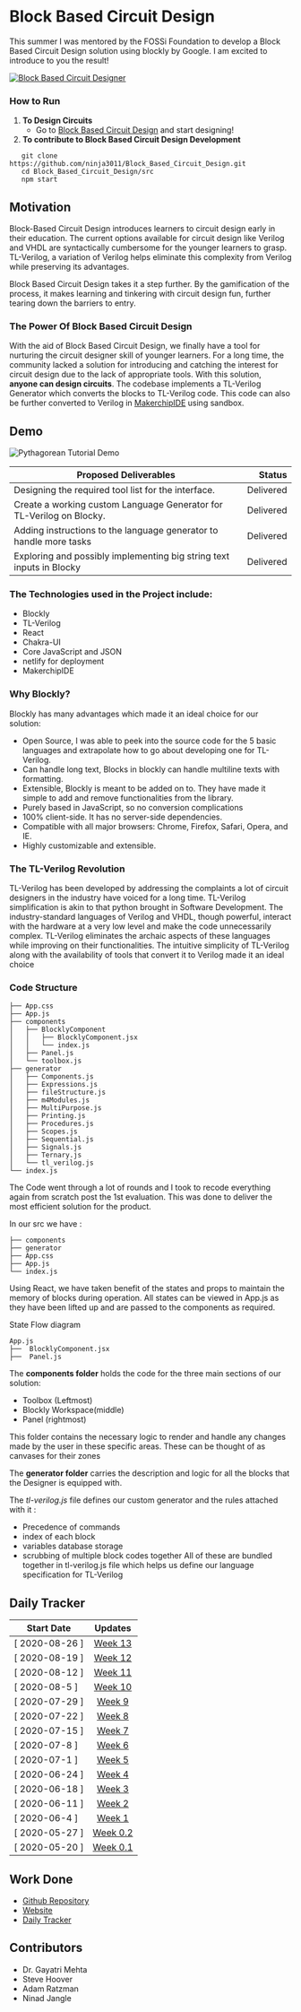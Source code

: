 

# Block Based Circuit Design

This summer I was mentored by the FOSSi Foundation to develop a Block Based Circuit Design solution using blockly by Google. I am excited to introduce to you the result! 



<a href="https://gsoc-block-based-circuit-design-site.netlify.app/">![Block Based Circuit Designer](./assets/pythagorean.png)</a>

### How to Run

1. **To Design Circuits** 
   * Go to [Block Based Circuit Design](https://gsoc-block-based-circuit-design-site.netlify.app/) and start designing!
2. **To contribute to Block Based Circuit Design Development**
   
``` 
   git clone https://github.com/ninja3011/Block_Based_Circuit_Design.git
   cd Block_Based_Circuit_Design/src
   npm start
```


## Motivation

Block-Based Circuit Design introduces learners to circuit design early in their education. The current options available for circuit design like Verilog and VHDL are syntactically cumbersome for the younger learners to grasp. TL-Verilog, a variation of Verilog helps eliminate this complexity from Verilog while preserving its advantages. 

Block Based Circuit Design takes it a step further. By the gamification of the process, it makes learning and tinkering with circuit design fun, further tearing down the barriers to entry.

### The Power Of Block Based Circuit Design

With the aid of Block Based Circuit Design, we finally have a tool for nurturing the circuit designer skill of younger learners. For a long time, the community lacked a solution for introducing and catching the interest for circuit design due to the lack of appropriate tools. With this solution, **anyone can design circuits**. The codebase implements a TL-Verilog Generator which converts the blocks to TL-Verilog code. This code can also be further converted to Verilog in [MakerchipIDE](https://www.makerchip.com/sandbox/#) using sandbox. 

## Demo
![Pythagorean Tutorial Demo](./assets/Pythagorean.gif)

|**Proposed Deliverables**                                             |**Status**   | 
|----------------------------------------------------------------------|------------:|
| Designing the required tool list for the interface.                  | Delivered   |
| Create a working custom Language Generator for TL-Verilog on Blocky. | Delivered   |
| Adding instructions to the language generator to handle more tasks   | Delivered   | 
| Exploring and possibly implementing big string text inputs in Blocky | Delivered   |



### The Technologies used in the Project include:
- Blockly
- TL-Verilog
- React
- Chakra-UI
- Core JavaScript and JSON
- netlify for deployment
- MakerchipIDE

### Why Blockly?

Blockly has many advantages which made it an ideal choice for our solution: 
  * Open Source, I was able to peek into the source code for the 5 basic languages and extrapolate how to go about developing one for TL-Verilog.
  * Can handle long text, Blocks in blockly can handle multiline texts with formatting.
  * Extensible, Blockly is meant to be added on to. They have made it simple to add and remove functionalities from the library.
  * Purely based in JavaScript, so no conversion complications
  * 100% client-side. It has no server-side dependencies.
  * Compatible with all major browsers: Chrome, Firefox, Safari, Opera, and IE.
  * Highly customizable and extensible.

### The TL-Verilog Revolution

TL-Verilog has been developed by addressing the complaints a lot of circuit designers in the industry have voiced for a long time. TL-Verilog simplification is akin to that python brought in Software Development. The industry-standard languages of Verilog and VHDL, though powerful, interact with the hardware at a very low level and make the code unnecessarily complex. TL-Verilog eliminates the archaic aspects of these languages while improving on their functionalities. The intuitive simplicity of TL-Verilog along with the availability of tools that convert it to Verilog made it an ideal choice

### Code Structure

```
├── App.css
├── App.js
├── components
│   ├── BlocklyComponent
│   │   ├── BlocklyComponent.jsx
│   │   └── index.js
│   ├── Panel.js
│   └── toolbox.js
├── generator
│   ├── Components.js
│   ├── Expressions.js
│   ├── fileStructure.js
│   ├── m4Modules.js
│   ├── MultiPurpose.js
│   ├── Printing.js
│   ├── Procedures.js
│   ├── Scopes.js
│   ├── Sequential.js
│   ├── Signals.js
│   ├── Ternary.js
│   └── tl_verilog.js
└── index.js
```

The Code went through a lot of rounds and I took to recode everything again from scratch post the 1st evaluation. This was done to deliver the most efficient solution for the product. 

In our src we have :
```
├── components
├── generator
├── App.css
├── App.js
└── index.js
```

Using React, we have taken benefit of the states and props to maintain the memory of blocks during operation. All states can be viewed in App.js as they have been lifted up and are passed to the components as required.

State Flow diagram
```
App.js
├──  BlocklyComponent.jsx
├──  Panel.js
```

The **components folder** holds the code for the three main sections of our solution:
  - Toolbox (Leftmost)
  - Blockly Workspace(middle)
  - Panel (rightmost)
  
This folder contains the necessary logic to render and handle any changes made by the user in these specific areas. These can be thought of as canvases for their zones

The **generator folder** carries the description and logic for all the blocks that the Designer is equipped with. 

The *tl-verilog.js* file defines our custom generator and the rules attached with it :
- Precedence of commands
- index of each block
- variables database storage
- scrubbing of multiple block codes together
All of these are bundled together in tl-verilog.js file which helps us define our language specification for TL-Verilog



## Daily Tracker

|     Start Date  |          Updates                                                                  |
|-----------------|:---------------------------------------------------------------------------------:|
|  [ 2020-08-26 ] |[Week 13](https://github.com/ninja3011/Ninad-Jangle/blob/main/pages/gsoc/wk13.md)  |
|  [ 2020-08-19 ] |[Week 12](https://github.com/ninja3011/Ninad-Jangle/blob/main/pages/gsoc/wk12.md)  |
|  [ 2020-08-12 ] |[Week 11](https://github.com/ninja3011/Ninad-Jangle/blob/main/pages/gsoc/wk11.md)  | 
|  [ 2020-08-5  ] |[Week 10](https://github.com/ninja3011/Ninad-Jangle/blob/main/pages/gsoc/wk10.md)  |
|  [ 2020-07-29 ] |[Week 9](https://github.com/ninja3011/Ninad-Jangle/blob/main/pages/gsoc/wk9.md)    | 
|  [ 2020-07-22 ] |[Week 8](https://github.com/ninja3011/Ninad-Jangle/blob/main/pages/gsoc/wk8.md)    | 
|  [ 2020-07-15 ] |[Week 7](https://github.com/ninja3011/Ninad-Jangle/blob/main/pages/gsoc/wk7.md)    | 
|  [ 2020-07-8  ] |[Week 6](https://github.com/ninja3011/Ninad-Jangle/blob/main/pages/gsoc/wk6.md)    | 
|  [ 2020-07-1  ] |[Week 5](https://github.com/ninja3011/Ninad-Jangle/blob/main/pages/gsoc/wk5.md)    | 
|  [ 2020-06-24 ] |[Week 4](https://github.com/ninja3011/Ninad-Jangle/blob/main/pages/gsoc/wk4.md)    | 
|  [ 2020-06-18 ] |[Week 3](https://github.com/ninja3011/Ninad-Jangle/blob/main/pages/gsoc/wk3.md)    | 
|  [ 2020-06-11 ] |[Week 2](https://github.com/ninja3011/Ninad-Jangle/blob/main/pages/gsoc/wk2.md)    | 
|  [ 2020-06-4  ] |[Week 1](https://github.com/ninja3011/Ninad-Jangle/blob/main/pages/gsoc/wk1.md)    |
|  [ 2020-05-27 ] |[Week 0.2](https://github.com/ninja3011/Ninad-Jangle/blob/main/pages/gsoc/wk0_2.md)|
|  [ 2020-05-20 ] |[Week 0.1](https://github.com/ninja3011/Ninad-Jangle/blob/main/pages/gsoc/wk0_1.md)|



## Work Done

- [Github Repository](https://github.com/ninja3011/Block_Based_Circuit_Design)
- [Website](https://gsoc-block-based-circuit-design-site.netlify.app/)
- [Daily Tracker](https://ninadjangle.tech/gsoc-2021) 

## Contributors

- Dr. Gayatri Mehta
- Steve Hoover
- Adam Ratzman
- Ninad Jangle

